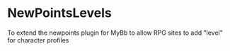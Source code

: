 # NewPointsLevels
To extend the newpoints plugin for MyBb to allow RPG sites to add "level" for character profiles
